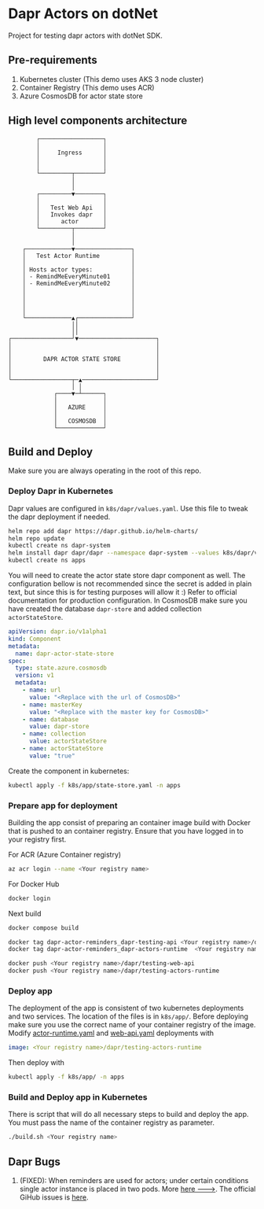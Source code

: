 # Dapr Actors on dotNet

Project for testing dapr actors with dotNet SDK.

## Pre-requirements

1. Kubernetes cluster (This demo uses AKS 3 node cluster)
2. Container Registry (This demo uses ACR)
3. Azure CosmosDB for actor state store

## High level components architecture

```ascii
        ┌──────────────────┐
        │                  │
        │     Ingress      │
        │                  │
        │                  │
        └─────────┬────────┘
                  │
                  │
        ┌─────────▼────────┐
        │                  │
        │   Test Web Api   │
        │   Invokes dapr   │
        │      actor       │
        └─────────┬────────┘
                  │
                  │
    ┌─────────────▼────────────────┐
    │   Test Actor Runtime         │
    │                              │
    │ Hosts actor types:           │
    │ - RemindMeEveryMinute01      │
    │ - RemindMeEveryMinute02      │
    │                              │
    │                              │
    │                              │
    │                              │
    └─────────────▲┌───────────────┘
                  ││
                  ││
┌─────────────────┘▼──────────────────────┐
│                                         │
│                                         │
│         DAPR ACTOR STATE STORE          │
│                                         │
│                                         │
└─────────────────┬─▲─────────────────────┘
                  │ │
             ┌────▼─┴──────┐
             │             │
             │   AZURE     │
             │             │
             │   COSMOSDB  │
             └─────────────┘
```

## Build and Deploy

Make sure you are always operating in the root of this repo.

### Deploy Dapr in Kubernetes

Dapr values are configured in `k8s/dapr/values.yaml`. Use this file to tweak the dapr deployment if needed.

```bash
helm repo add dapr https://dapr.github.io/helm-charts/
helm repo update
kubectl create ns dapr-system
helm install dapr dapr/dapr --namespace dapr-system --values k8s/dapr/values.yaml --wait
kubectl create ns apps
```

You will need to create the actor state store dapr component as well. The configuration bellow is not recommended since the secret is added in plain text, but since this is for testing purposes will allow it :) Refer to official documentation for production configuration. In CosmosDB make sure you have created the database `dapr-store` and added collection `actorStateStore`.

```yaml
apiVersion: dapr.io/v1alpha1
kind: Component
metadata:
  name: dapr-actor-state-store
spec:
  type: state.azure.cosmosdb
  version: v1
  metadata:
    - name: url
      value: "<Replace with the url of CosmosDB>"
    - name: masterKey
      value: "<Replace with the master key for CosmosDB>"
    - name: database
      value: dapr-store
    - name: collection
      value: actorStateStore
    - name: actorStateStore
      value: "true"
```

Create the component in kubernetes:

```bash
kubectl apply -f k8s/app/state-store.yaml -n apps
```

### Prepare app for deployment

Building the app consist of preparing an container image build with Docker that is pushed to an container registry. Ensure that you have logged in to your registry first.

For ACR (Azure Container registry)

```bash
az acr login --name <Your registry name>
```

For Docker Hub

```bash
docker login
```

Next build

```bash
docker compose build

docker tag dapr-actor-reminders_dapr-testing-api <Your registry name>/dapr/testing-web-api
docker tag dapr-actor-reminders_dapr-actors-runtime  <Your registry name>/dapr/testing-actors-runtime

docker push <Your registry name>/dapr/testing-web-api
docker push <Your registry name>/dapr/testing-actors-runtime
```

### Deploy app

The deployment of the app is consistent of two kubernetes deployments and two services. The location of the files is in `k8s/app/`. Before deploying make sure you use the correct name of your container registry of the image. Modify [actor-runtime.yaml](k8s/app/actor-runtime.yaml) and [web-api.yaml](web-api.yaml) deployments with

```yaml
image: <Your registry name>/dapr/testing-actors-runtime
```

Then deploy with

```bash
kubectl apply -f k8s/app/ -n apps
```

### Build and Deploy app in Kubernetes

There is script that will do all necessary steps to build and deploy the app. You must pass the name of the container registry as parameter.

```bash
./build.sh <Your registry name>
```

## Dapr Bugs

1. (FIXED): When reminders are used for actors; under certain conditions single actor instance is placed in two pods. More [here --->](bugs/01/BUG01.md). The official GiHub issues is [here](https://github.com/dapr/dapr/issues/4419).
